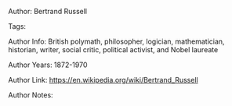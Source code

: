 Author: Bertrand Russell

Tags:

Author Info:  British polymath, philosopher, logician, mathematician, historian, writer, social critic, political activist, and Nobel laureate

Author Years: 1872-1970

Author Link:  https://en.wikipedia.org/wiki/Bertrand_Russell

Author Notes:


